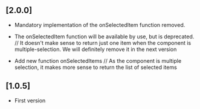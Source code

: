 
## [2.0.0]
- Mandatory implementation of the onSelectedItem function removed. 
- The onSelectedItem function will be available by use, but is deprecated. // It doesn't make sense to return just one item when the component is multiple-selection. We will definitely remove it in the next version

- Add new function onSelectedItems // As the component is multiple selection, it makes more sense to return the list of selected items

## [1.0.5]
- First version